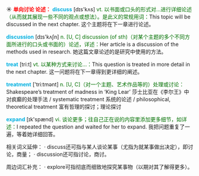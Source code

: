 ☀ <font color="red">**单向讨论 论述：**</font>
<font color="sky blue">**discuss**</font> [dɪs'kʌs] 
<font color="rgb(227, 108, 9)">vt. 以书面或口头的形式对…进行详细论述（从而就其展现一些不同的观点或想法）。是此义的常规用词：</font>This topic will be discussed in the next chapter. 这个主题将在下一章进行论述。

<font color="sky blue">**discussion**</font> [dɪs'kʌʃn] 
<font color="rgb(227, 108, 9)">n. [U, C] discussion (of sth)（对某个主题的多个不同方面所进行的口头或书面的）论述，详述：</font>Her article is a discussion of the methods used in research. 她这篇文章论述的是研究中使用的方法。

<font color="sky blue">**treat**</font> [tri:t] 
<font color="rgb(227, 108, 9)">vt. 以某种方式来讨论…：</font>This question is treated in more detail in the next chapter. 这一问题将在下一章得到更详细的阐述。

<font color="sky blue">**treatment**</font> ['tri:tmənt] 
<font color="rgb(227, 108, 9)">n. [U, C]（对一个主题、艺术作品等的）处理或讨论：</font>Shakespeare’s treatment of madness in ‘King Lear’ 莎士比亚在《李尔王》中对疯癫的处理手法 / systematic treatment 系统的论述 / philosophical, theoretical treatment 富有哲理的探讨；理论探讨

<font color="sky blue">**expand**</font> [ɪk'spænd] 
<font color="rgb(227, 108, 9)">vi. 谈论更多；往自己正在说的内容里添加更多细节，如详述：</font>I repeated the question and waited for her to expand. 我把问题重复了一遍，等着她详细回答。

相关词义延伸：
· discuss还可指与某人谈论某事（尤指为就某事做出决定），即讨论，商量；
· discussion还可指讨论，商讨。

周边词汇补充：
· explore可指彻底而细致地探究某事物（以期对其了解得更多）。

